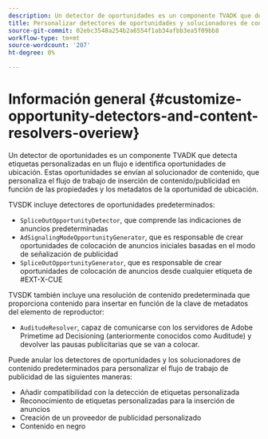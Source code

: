 ```yaml
---
description: Un detector de oportunidades es un componente TVADK que detecta etiquetas personalizadas en un flujo e identifica oportunidades de ubicación. Estas oportunidades se envían al solucionador de contenido, que personaliza el flujo de trabajo de inserción de contenido/publicidad en función de las propiedades y los metadatos de la oportunidad de ubicación.
title: Personalizar detectores de oportunidades y solucionadores de contenido
source-git-commit: 02ebc3548a254b2a6554f1ab34afbb3ea5f09bb8
workflow-type: tm+mt
source-wordcount: '207'
ht-degree: 0%

---
```


# Información general {#customize-opportunity-detectors-and-content-resolvers-overiew}

Un detector de oportunidades es un componente TVADK que detecta etiquetas personalizadas en un flujo e identifica oportunidades de ubicación. Estas oportunidades se envían al solucionador de contenido, que personaliza el flujo de trabajo de inserción de contenido/publicidad en función de las propiedades y los metadatos de la oportunidad de ubicación.

TVSDK incluye detectores de oportunidades predeterminados:

* `SpliceOutOpportunityDetector`, que comprende las indicaciones de anuncios predeterminadas
* `AdSignalingModeOpportunityGenerator`, que es responsable de crear oportunidades de colocación de anuncios iniciales basadas en el modo de señalización de publicidad
* `SpliceOutOpportunityGenerator`, que es responsable de crear oportunidades de colocación de anuncios desde cualquier etiqueta de #EXT-X-CUE

TVSDK también incluye una resolución de contenido predeterminada que proporciona contenido para insertar en función de la clave de metadatos del elemento de reproductor:

* `AuditudeResolver`, capaz de comunicarse con los servidores de Adobe Primetime ad Decisioning (anteriormente conocidos como Auditude) y devolver las pausas publicitarias que se van a colocar.

Puede anular los detectores de oportunidades y los solucionadores de contenido predeterminados para personalizar el flujo de trabajo de publicidad de las siguientes maneras:

* Añadir compatibilidad con la detección de etiquetas personalizada
* Reconocimiento de etiquetas personalizadas para la inserción de anuncios
* Creación de un proveedor de publicidad personalizado
* Contenido en negro
